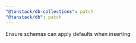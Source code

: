 ```yaml
---
"@tanstack/db-collections": patch
"@tanstack/db": patch
---
```


Ensure schemas can apply defaults when inserting
